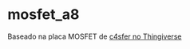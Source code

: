 # mosfet_a8
Baseado na placa MOSFET de [c4sfer no Thingiverse](https://www.thingiverse.com/thing:2059114)
